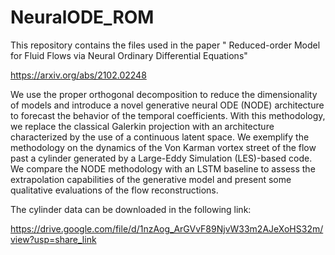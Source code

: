 # NeuralODE_ROM
This repository contains the files used  in the paper " Reduced-order Model for Fluid Flows via Neural Ordinary Differential Equations"

https://arxiv.org/abs/2102.02248

We use the proper orthogonal decomposition to reduce the dimensionality of models and introduce a novel generative neural ODE (NODE) architecture to forecast the behavior of the temporal coefficients. With this methodology, we replace the classical Galerkin projection with an architecture characterized by the use of a continuous latent space. We exemplify the methodology on the dynamics of the Von Karman vortex street of the flow past a cylinder generated by a Large-Eddy Simulation (LES)-based code. We compare the NODE methodology with an LSTM baseline to assess the extrapolation capabilities of the generative model and present some qualitative evaluations of the flow reconstructions.

The cylinder data can be downloaded in the following link:

https://drive.google.com/file/d/1nzAog_ArGVvF89NjvW33m2AJeXoHS32m/view?usp=share_link


